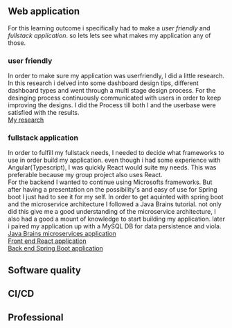 ## Web application
For this learning outcome i specifically had to make a *user friendly* and *fullstack application*. so lets lets see what makes my application any of those.

### user friendly
In order to make sure my application was userfriendly, I did a little research. In this research i delved into some dashboard design tips, different dashboard types and went through a multi stage design process. For the desinging process continuously communicated with users in order to keep improving the designs. I did the Process till both I and the userbase were satisfied with the results.<br/>
[My research](https://github.com/Rudolfisky/Demotica_Dashboard-Info/blob/main/Dashboard-Design.md)

### fullstack application
In order to fulfill my fullstack needs, I needed to decide what frameworks to use in order build my application. even though i had some experience with Angular(Typescript), I was quickly React would suite my needs. This was preferable because my group project also uses React.<br/>
For the backend I wanted to continue using Microsofts frameworks. But after having a presentation on the possibility's and easy of use for Spring boot I just had to see it for my self. In order to get aquinted with spring boot and the microservice architecture I followed a Java Brains tutorial. not only did this give me a good understanding of the microservice architecture, I also had a good a mount of knowledge to start building my application. later i paired my application up with a MySQL DB for data persistence and viola.<br/>
[Java Brains microservices application](https://www.youtube.com/watch?v=y8IQb4ofjDo&list=PLqq-6Pq4lTTZSKAFG6aCDVDP86Qx4lNas)<br/>
[Front end React application](https://github.com/Rudolfisky/Demotica_Dashboard-Frontend)<br/>
[Back end Spring Boot application](https://github.com/Rudolfisky/Demotica_Dashboard-Temperature_Service)

## Software quality

## CI/CD

## Professional
